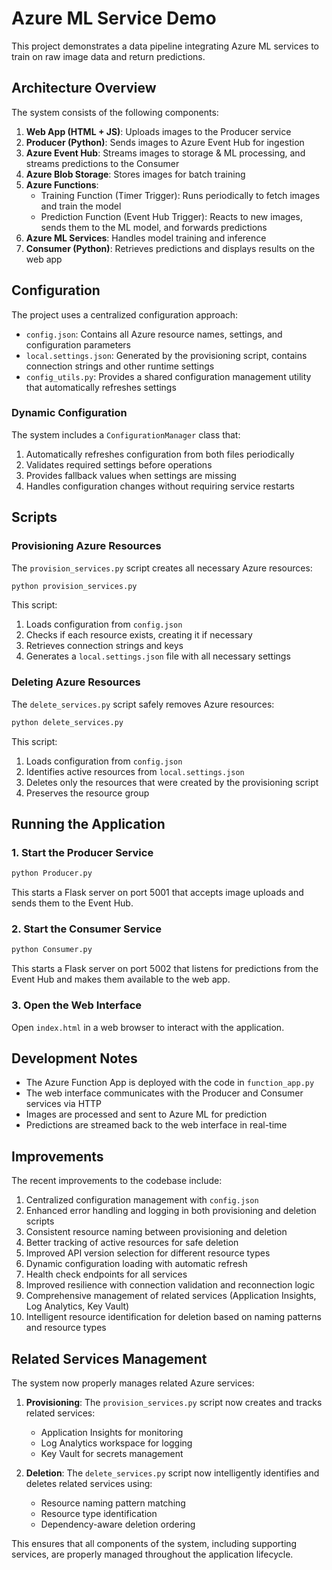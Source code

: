 # Azure ML Service Demo

This project demonstrates a data pipeline integrating Azure ML services to train on raw image data and return predictions.

## Architecture Overview

The system consists of the following components:

1. **Web App (HTML + JS)**: Uploads images to the Producer service
2. **Producer (Python)**: Sends images to Azure Event Hub for ingestion
3. **Azure Event Hub**: Streams images to storage & ML processing, and streams predictions to the Consumer
4. **Azure Blob Storage**: Stores images for batch training
5. **Azure Functions**:
   - Training Function (Timer Trigger): Runs periodically to fetch images and train the model
   - Prediction Function (Event Hub Trigger): Reacts to new images, sends them to the ML model, and forwards predictions
6. **Azure ML Services**: Handles model training and inference
7. **Consumer (Python)**: Retrieves predictions and displays results on the web app

## Configuration

The project uses a centralized configuration approach:

- `config.json`: Contains all Azure resource names, settings, and configuration parameters
- `local.settings.json`: Generated by the provisioning script, contains connection strings and other runtime settings
- `config_utils.py`: Provides a shared configuration management utility that automatically refreshes settings

### Dynamic Configuration

The system includes a `ConfigurationManager` class that:

1. Automatically refreshes configuration from both files periodically
2. Validates required settings before operations
3. Provides fallback values when settings are missing
4. Handles configuration changes without requiring service restarts

## Scripts

### Provisioning Azure Resources

The `provision_services.py` script creates all necessary Azure resources:

```bash
python provision_services.py
```

This script:
1. Loads configuration from `config.json`
2. Checks if each resource exists, creating it if necessary
3. Retrieves connection strings and keys
4. Generates a `local.settings.json` file with all necessary settings

### Deleting Azure Resources

The `delete_services.py` script safely removes Azure resources:

```bash
python delete_services.py
```

This script:
1. Loads configuration from `config.json`
2. Identifies active resources from `local.settings.json`
3. Deletes only the resources that were created by the provisioning script
4. Preserves the resource group

## Running the Application

### 1. Start the Producer Service

```bash
python Producer.py
```

This starts a Flask server on port 5001 that accepts image uploads and sends them to the Event Hub.

### 2. Start the Consumer Service

```bash
python Consumer.py
```

This starts a Flask server on port 5002 that listens for predictions from the Event Hub and makes them available to the web app.

### 3. Open the Web Interface

Open `index.html` in a web browser to interact with the application.

## Development Notes

- The Azure Function App is deployed with the code in `function_app.py`
- The web interface communicates with the Producer and Consumer services via HTTP
- Images are processed and sent to Azure ML for prediction
- Predictions are streamed back to the web interface in real-time

## Improvements

The recent improvements to the codebase include:

1. Centralized configuration management with `config.json`
2. Enhanced error handling and logging in both provisioning and deletion scripts
3. Consistent resource naming between provisioning and deletion
4. Better tracking of active resources for safe deletion
5. Improved API version selection for different resource types
6. Dynamic configuration loading with automatic refresh
7. Health check endpoints for all services
8. Improved resilience with connection validation and reconnection logic
9. Comprehensive management of related services (Application Insights, Log Analytics, Key Vault)
10. Intelligent resource identification for deletion based on naming patterns and resource types

## Related Services Management

The system now properly manages related Azure services:

1. **Provisioning**: The `provision_services.py` script now creates and tracks related services:
   - Application Insights for monitoring
   - Log Analytics workspace for logging
   - Key Vault for secrets management

2. **Deletion**: The `delete_services.py` script now intelligently identifies and deletes related services using:
   - Resource naming pattern matching
   - Resource type identification
   - Dependency-aware deletion ordering

This ensures that all components of the system, including supporting services, are properly managed throughout the application lifecycle.
